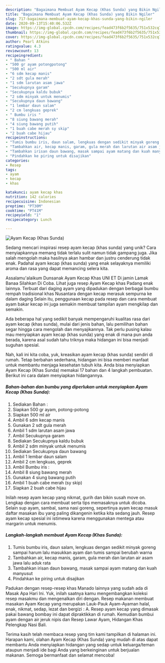 ```yaml
---
description: "Bagaimana Membuat Ayam Kecap (Khas Sunda) yang Bikin Ngiler"
title: "Bagaimana Membuat Ayam Kecap (Khas Sunda) yang Bikin Ngiler"
slug: 717-bagaimana-membuat-ayam-kecap-khas-sunda-yang-bikin-ngiler
date: 2020-09-13T15:40:06.532Z
image: https://img-global.cpcdn.com/recipes/fead473f6b2f5635/751x532cq70/ayam-kecap-khas-sunda-foto-resep-utama.jpg
thumbnail: https://img-global.cpcdn.com/recipes/fead473f6b2f5635/751x532cq70/ayam-kecap-khas-sunda-foto-resep-utama.jpg
cover: https://img-global.cpcdn.com/recipes/fead473f6b2f5635/751x532cq70/ayam-kecap-khas-sunda-foto-resep-utama.jpg
author: Pearl Atkins
ratingvalue: 4.3
reviewcount: 13
recipeingredient:
- " Bahan "
- "500 gr ayam potongpotong"
- "500 ml air"
- "6 sdm kecap manis"
- "2 sdt gula merah"
- "1 sdm larutan asam jawa"
- "Secukupnya garam"
- "Secukupnya kaldu bubuk"
- "2 sdm minyak untuk menumis"
- "Secukupnya daun bawang"
- "1 lembar daun salam"
- "2 cm lengkuas geprek"
- " Bumbu iris "
- "8 siung bawang merah"
- "4 siung bawang putih"
- "1 buah cabe merah sy skip"
- "2 buah cabe hijau"
recipeinstructions:
- "Tumis bumbu iris, daun salam, lengkuas dengan sedikit minyak goreng sampai harum lalu masukkan ayam dan tumis sampai berubah warna"
- "Tambahkan air, kecap manis, garam, gula merah dan larutan air asam jawa lalu aduk rata"
- "Tambahkan irisan daun bawang, masak sampai ayam matang dan kuah manyusut"
- "Pindahkan ke piring untuk disajikan"
categories:
- Resep
tags:
- ayam
- kecap
- khas

katakunci: ayam kecap khas 
nutrition: 142 calories
recipecuisine: Indonesian
preptime: "PT30M"
cooktime: "PT41M"
recipeyield: "1"
recipecategory: Lunch

---
```



![Ayam Kecap (Khas Sunda)](https://img-global.cpcdn.com/recipes/fead473f6b2f5635/751x532cq70/ayam-kecap-khas-sunda-foto-resep-utama.jpg)

Sedang mencari inspirasi resep ayam kecap (khas sunda) yang unik? Cara menyiapkannya memang tidak terlalu sulit namun tidak gampang juga. Jika salah mengolah maka hasilnya akan hambar dan justru cenderung tidak enak. Padahal ayam kecap (khas sunda) yang enak selayaknya memiliki aroma dan rasa yang dapat memancing selera kita.

Assalamu&#39;alaikum Dunsanak Ayam Kecap Khas UNI ET Di jamin Lamak Banaa Silahkan Di Coba. Lihat juga resep Ayam Kecap khas Padang enak lainnya. Terbuat dari daging ayam yang dipadukan dengan berbagai bumbu rempah tradisional khas Nusantara dengan kecap merasuk sempurna ke dalam daging Selain itu, penggunaan kecap pada resep dan cara membuat ayam bakar kecap ini juga semakin membuat tampilan ayam mengkilap dan semakin.

Ada beberapa hal yang sedikit banyak mempengaruhi kualitas rasa dari ayam kecap (khas sunda), mulai dari jenis bahan, lalu pemilihan bahan segar hingga cara mengolah dan menyajikannya. Tak perlu pusing kalau mau menyiapkan ayam kecap (khas sunda) yang enak di mana pun anda berada, karena asal sudah tahu triknya maka hidangan ini bisa menjadi suguhan spesial.


Nah, kali ini kita coba, yuk, kreasikan ayam kecap (khas sunda) sendiri di rumah. Tetap berbahan sederhana, hidangan ini bisa memberi manfaat untuk membantu menjaga kesehatan tubuh kita. Anda bisa menyiapkan Ayam Kecap (Khas Sunda) memakai 17 bahan dan 4 langkah pembuatan. Berikut ini cara dalam menyiapkan hidangannya.

<!--inarticleads1-->

##### Bahan-bahan dan bumbu yang diperlukan untuk menyiapkan Ayam Kecap (Khas Sunda):

1. Sediakan  Bahan :
1. Siapkan 500 gr ayam, potong-potong
1. Siapkan 500 ml air
1. Ambil 6 sdm kecap manis
1. Gunakan 2 sdt gula merah
1. Ambil 1 sdm larutan asam jawa
1. Ambil Secukupnya garam
1. Sediakan Secukupnya kaldu bubuk
1. Ambil 2 sdm minyak untuk menumis
1. Sediakan Secukupnya daun bawang
1. Ambil 1 lembar daun salam
1. Ambil 2 cm lengkuas, geprek
1. Ambil  Bumbu iris :
1. Ambil 8 siung bawang merah
1. Gunakan 4 siung bawang putih
1. Ambil 1 buah cabe merah (sy skip)
1. Siapkan 2 buah cabe hijau


Inilah resep ayam kecap yang nikmat, gurih dan bikin susah move on. Lengkap dengan cara membuat serta tips memasaknya untuk dicoba. Selain sup ayam, sambal, sama nasi goreng, sepertinya ayam kecap masuk daftar masakan ibu yang paling dikangenin ketika kita sedang jauh. Resep ayam kecap spesial ini istimewa karena menggunakan mentega atau margarin untuk menumis. 

<!--inarticleads2-->

##### Langkah-langkah membuat Ayam Kecap (Khas Sunda):

1. Tumis bumbu iris, daun salam, lengkuas dengan sedikit minyak goreng sampai harum lalu masukkan ayam dan tumis sampai berubah warna
1. Tambahkan air, kecap manis, garam, gula merah dan larutan air asam jawa lalu aduk rata
1. Tambahkan irisan daun bawang, masak sampai ayam matang dan kuah manyusut
1. Pindahkan ke piring untuk disajikan


Padukan dengan resep-resep khas Manado lainnya yang sudah ada di Masak Apa Hari Ini. Yuk, inilah saatnya kamu mengembangkan koleksi resep masakmu dan mengenalkan diri dengan. Resep makanan membuat masakan Ayam Kecap yang merupakan Lauk-Pauk Ayam-Ayaman halal, enak, nikmat, sedap, lezat dan bergizi : A. Resep ayam kecap yang dimasak pakai bawang bombay ini dapat dipraktikkan di rumah. Kemudian bumbui ayam dengan air jeruk nipis dan Resep Lawar Ayam, Hidangan Khas Pelengkap Nasi Bali. 

Terima kasih telah membaca resep yang tim kami tampilkan di halaman ini. Harapan kami, olahan Ayam Kecap (Khas Sunda) yang mudah di atas dapat membantu Anda menyiapkan hidangan yang sedap untuk keluarga/teman ataupun menjadi ide bagi Anda yang berkeinginan untuk berjualan makanan. Semoga bermanfaat dan selamat mencoba!

